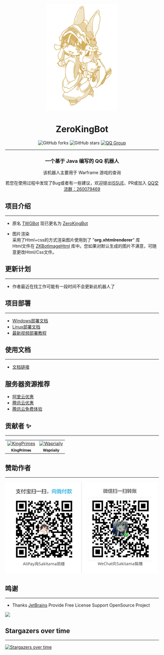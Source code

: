 <div align="center">
<p align="center">
   <img src=".github/image/ico.jpg" height="350" alt="非常感谢 `别哭草莓菠菜^ ^ 微信号：Xwenlilililili_` 绘制的图像" title="非常感谢 `别哭草莓菠菜^ ^ 微信号：Xwenlilililili_` 绘制的图像">
</p>

# ZeroKingBot

![GitHub forks](https://img.shields.io/github/forks/KingPrimes/ZeroKingBot?style=social)
![GitHub stars](https://img.shields.io/github/stars/KingPrimes/ZeroKingBot?style=social)
[![QQ Group](https://img.shields.io/badge/QQ%20Group-260079469-blue)](https://jq.qq.com/?_wv=1027&k=RgqgJLij)
</div>

----

<div align="center">
<h3>一个基于 Java 编写的 QQ 机器人</h3>
<div>    
    <p>该机器人主要用于 Warframe 游戏的查询</p>
    <p>若您在使用过程中发现了Bug或者有一些建议，欢迎提出<a href="https://github.com/KingPrimes/ZeroKingBot/issues">ISSUE</a>、PR或加入 <a href="https://jq.qq.com/?_wv=1027&k=HkG2Q9PT">QQ交流群：260079469</a></p>
</div>
</div>

项目介绍
---
---
- <p>原名 <a href="https://github.com/KingPrimes/TWGBot">TWGBot</a> 现已更名为 <a href="https://github.com/KingPrimes/ZeroKingBot">ZeroKingBot</a></p>
- 图片渲染
  <br/>
  采用了Html+css的方式渲染图片使用到了 ”**org.xhtmlrenderer**“ 库
  <br/>
  Html文件在 [ZKBotImageHtml](https://github.com/KingPrimes/ZKBotImageHtml) 库中。您如果对默认生成的图片不满意，可随意更改Html/Css文件。
  <br/>

更新计划
---
---
- 作者最近在找工作可能有一段时间不会更新此机器人了

项目部署
---
---
- [Windows部署文档](./readme/win.md)
- [Linux部署文档](./readme/4173%2B/liunx.md)
- [最新视频部署教程](https://b23.tv/tnLP86i)


使用文档
---
---
- [文档链接](https://www.yuque.com/kingprimes/twgbot)


服务器资源推荐
---
- [阿里云优惠](https://www.aliyun.com/minisite/goods?userCode=8dt5pt0g&share_source=copy_link)
- [腾讯云优惠](https://cloud.tencent.com/act/pro/cps_3?fromSource=gwzcw.6688284.6688284.6688284&cps_key=ae3b8b6e55495d8bc53f2227ea0273d8)
- [腾讯云免费体验](https://cloud.tencent.com/act/free)

贡献者  ✨
---
---

<!-- readme: collaborators,contributors -start -->
<table>
<tr>
    <td align="center">
        <a href="https://github.com/KingPrimes">
            <img src="https://avatars.githubusercontent.com/u/50130875?v=4" width="100;" alt="KingPrimes"/>
            <br />
            <sub><b>KingPrimes</b></sub>
        </a>
    </td>
    <td align="center">
        <a href="https://github.com/Wapriaily">
            <img src="https://avatars.githubusercontent.com/u/52833112?v=4" width="100;" alt="Wapriaily"/>
            <br />
            <sub><b>Wapriaily</b></sub>
        </a>
    </td></tr>
</table>
<!-- readme: collaborators,contributors -end -->


赞助作者
---
---
<img src=".github/image/upA-W.png" width="500"/>


鸣谢
---
---
- Thanks [JetBrains](https://www.jetbrains.com/?from=Shiro) Provide Free License Support OpenSource Project

[<img src="https://mikuac.com/images/jetbrains-variant-3.png" width="200"/>](https://www.jetbrains.com/?from=mirai)

Stargazers over time
---
---
[![Stargazers over time](https://starchart.cc/KingPrimes/ZeroKingBot.svg)](https://starchart.cc/KingPrimes/ZeroKingBot)
